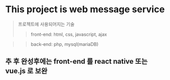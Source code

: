 This project is web message service
===============

> 프로젝트에 사용되어지는 기술
>   >  front-end: html, css, javascript, ajax
  
>   >  back-end: php, mysql(mariaDB)


## 추 후 완성후에는 front-end 를 react native 또는 vue.js 로 보완
